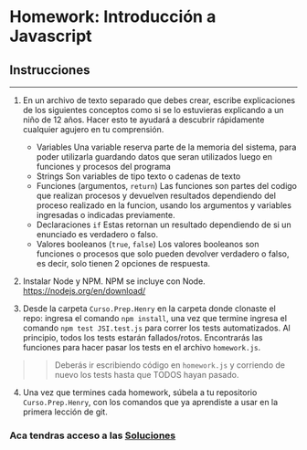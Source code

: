 # Homework: Introducción a Javascript

## Instrucciones
---
1. En un archivo de texto separado que debes crear, escribe explicaciones de los siguientes conceptos como si se lo estuvieras explicando a un niño de 12 años. Hacer esto te ayudará a descubrir rápidamente cualquier agujero en tu comprensión.

	* Variables
		Una variable reserva parte de la memoria del sistema, para poder utilizarla guardando datos que seran utilizados luego en funciones y procesos del programa
	* Strings
		Son variables de tipo texto o cadenas de texto
	* Funciones (argumentos, `return`)
		Las funciones son partes del codigo que realizan procesos y devuelven resultados dependiendo del proceso realizado en la funcion, usando los argumentos y variables ingresadas o indicadas previamente.
	* Declaraciones `if`
		Estas retornan un resultado dependiendo de si un enunciado es verdadero o falso.
	* Valores booleanos (`true`, `false`)
	Los valores booleanos son funciones o procesos que solo pueden devolver verdadero o falso, es decir, solo tienen 2 opciones de respuesta.

2. Instalar Node y NPM. NPM se incluye con Node. https://nodejs.org/en/download/

3. Desde la carpeta `Curso.Prep.Henry` en la carpeta donde clonaste el repo: ingresa el comando `npm install`, una vez que termine ingresa el comando `npm test JSI.test.js` para correr los tests automatizados. Al principio, todos los tests estarán fallados/rotos. Encontrarás las funciones para hacer pasar los tests en el archivo `homework.js`.

>> Deberás ir escribiendo código en `homework.js` y corriendo de nuevo los tests hasta que TODOS hayan pasado.

4. Una vez que termines cada homework, súbela a tu repositorio `Curso.Prep.Henry`, con los comandos que ya aprendiste a usar en la primera lección de git. 


### Aca tendras acceso a las [Soluciones](https://github.com/atralice/Curso.Prep.Henry/blob/solution/02-JS-I/homework/homework.js)
